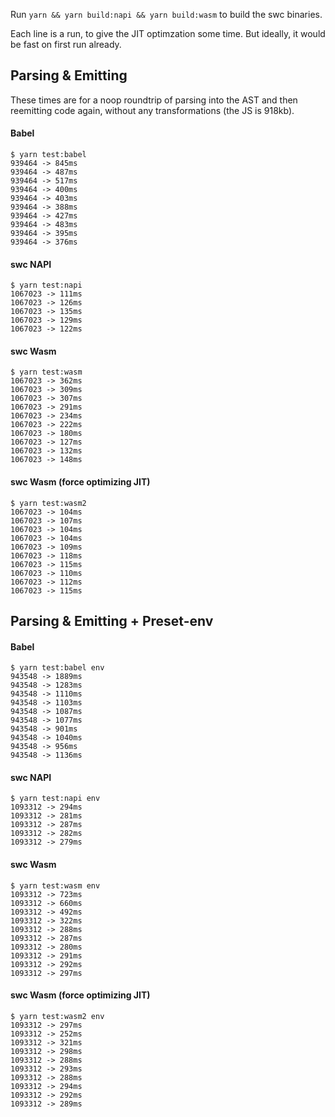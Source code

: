 Run `yarn && yarn build:napi && yarn build:wasm` to build the swc binaries.

Each line is a run, to give the JIT optimzation some time. But ideally, it would be fast on first run already.

## Parsing & Emitting

These times are for a noop roundtrip of parsing into the AST and then reemitting code again, without any transformations (the JS is 918kb).

#### Babel

```
$ yarn test:babel
939464 -> 845ms
939464 -> 487ms
939464 -> 517ms
939464 -> 400ms
939464 -> 403ms
939464 -> 388ms
939464 -> 427ms
939464 -> 483ms
939464 -> 395ms
939464 -> 376ms
```

#### swc NAPI

```
$ yarn test:napi
1067023 -> 111ms
1067023 -> 126ms
1067023 -> 135ms
1067023 -> 129ms
1067023 -> 122ms
```

#### swc Wasm

```
$ yarn test:wasm
1067023 -> 362ms
1067023 -> 309ms
1067023 -> 307ms
1067023 -> 291ms
1067023 -> 234ms
1067023 -> 222ms
1067023 -> 180ms
1067023 -> 127ms
1067023 -> 132ms
1067023 -> 148ms
```

#### swc Wasm (force optimizing JIT)

```
$ yarn test:wasm2
1067023 -> 104ms
1067023 -> 107ms
1067023 -> 104ms
1067023 -> 104ms
1067023 -> 109ms
1067023 -> 118ms
1067023 -> 115ms
1067023 -> 110ms
1067023 -> 112ms
1067023 -> 115ms
```

## Parsing & Emitting + Preset-env

#### Babel

```
$ yarn test:babel env
943548 -> 1889ms
943548 -> 1283ms
943548 -> 1110ms
943548 -> 1103ms
943548 -> 1087ms
943548 -> 1077ms
943548 -> 901ms
943548 -> 1040ms
943548 -> 956ms
943548 -> 1136ms
```

#### swc NAPI

```
$ yarn test:napi env
1093312 -> 294ms
1093312 -> 281ms
1093312 -> 287ms
1093312 -> 282ms
1093312 -> 279ms
```

#### swc Wasm

```
$ yarn test:wasm env
1093312 -> 723ms
1093312 -> 660ms
1093312 -> 492ms
1093312 -> 322ms
1093312 -> 288ms
1093312 -> 287ms
1093312 -> 280ms
1093312 -> 291ms
1093312 -> 292ms
1093312 -> 297ms
```

#### swc Wasm (force optimizing JIT)

```
$ yarn test:wasm2 env
1093312 -> 297ms
1093312 -> 252ms
1093312 -> 321ms
1093312 -> 298ms
1093312 -> 288ms
1093312 -> 293ms
1093312 -> 288ms
1093312 -> 294ms
1093312 -> 292ms
1093312 -> 289ms
```
